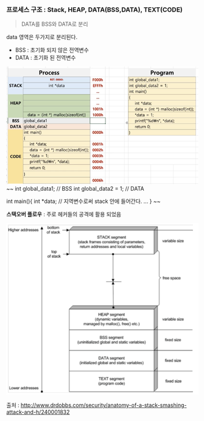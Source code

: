
### 프로세스 구조 : Stack, HEAP, DATA(BSS,DATA), TEXT(CODE)
> DATA를 BSS와 DATA로 분리

data 영역은 두가지로 분리된다.
* BSS : 초기화 되지 않은 전역변수 
* DATA : 초기화 된 전역변수

![Heap](img/23-9.png)
~~
int global_data1; // BSS
int global_data2 = 1; // DATA

int main(){
    int *data; // 지역변수로써 stack 안에 들어간다.
    ...
}
~~

**스택오버 플로우** : 주로 헤커들의 공격에 활용 되었음

![Heap](img/23-3.png)

출처 : http://www.drdobbs.com/security/anatomy-of-a-stack-smashing-attack-and-h/240001832